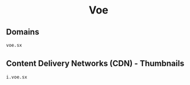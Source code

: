 


<h1 align="center">Voe</h1>  


## Domains


```html
voe.sx
```  


## Content Delivery Networks (CDN) - Thumbnails


```html
i.voe.sx
```  

